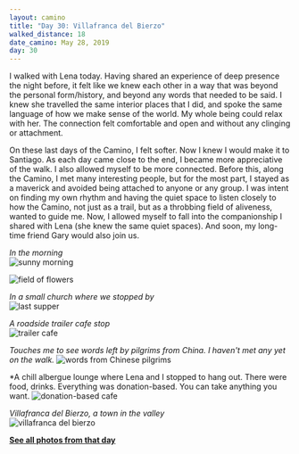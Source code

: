 ```yaml
---
layout: camino
title: "Day 30: Villafranca del Bierzo"
walked_distance: 18
date_camino: May 28, 2019
day: 30
---
```


I walked with Lena today. Having shared an experience of deep presence the night before, it felt like we knew each other in a way that was beyond the personal form/history, and beyond any words that needed to be said. I knew she travelled the same interior places that I did, and spoke the same language of how we make sense of the world. My whole being could relax with her. The connection felt comfortable and open and without any clinging or attachment.

On these last days of the Camino, I felt softer. Now I knew I would make it to Santiago. As each day came close to the end, I became more appreciative of the walk. I also allowed myself to be more connected. Before this, along the Camino, I met many interesting people, but for the most part, I stayed as a maverick and avoided being attached to anyone or any group. I was intent on finding my own rhythm and having the quiet space to listen closely to how the Camino, not just as a trail, but as a throbbing field of aliveness, wanted to guide me. Now, I allowed myself to fall into the companionship I shared with Lena (she knew the same quiet spaces). And soon, my long-time friend Gary would also join us.

*In the morning*  
![sunny morning](https://lh3.googleusercontent.com/pw/ACtC-3fRm17hfnV_TivrQ7aDXsNeF-AYP4LcQpMm5mT8ZNlXDe2ImNqslGPhEMkRPJQQ03yAUc3yEX8Oe0WVSWH9soUk2bYv5474uL-mOz0hnqJh5YEkreRZMd7BTFzlD1xCsAeg7o09r6iM3cWPNdTjC0rRrQ=w1876-h1406-no?authuser=0)

![field of flowers](https://lh3.googleusercontent.com/pw/ACtC-3d-Kj3jloJStwSdR8e7d7HJRzUAhMRe9DD0iMMWq972aLeB2lV36HYteWLHbrf4nDVG2N3UCILcrlUsrxp_0B9GupjqQE1hw-eN8fsn0slvT6hz3I0ogtBTgVp5wWB8J0uj1AfdmqdSlTswIqfQicIwfQ=w2500-h1406-no?authuser=0)

*In a small church where we stopped by*  
![last supper](https://lh3.googleusercontent.com/pw/ACtC-3eqPlBjQUmGtW5yX7HjRgf1XpdqHuYcF2p0yV4KRaV6-PXUgP4zjMbpXhynNAMr-cr0xQ4xXhy0zBEI87OUAAuQ2ofyVfIN4vW6D38cmrAxj0ciFkF0rZ15NtH7MAQsLyojAcfrGvFvyESiSgBIwSMbOw=w2500-h1406-no?authuser=0)

*A roadside trailer cafe stop*  
![trailer cafe](https://lh3.googleusercontent.com/pw/ACtC-3d858Uyc3eIclFnOIucNhXwtxHhPcob8IC7t4RYwB-9FPjqVhgwdXDgwImECawYcx0zZr9odDnzLO03rQ56lokB-vVDK7BmOqBk_dM4TIZ_hSHze0La9XR5ehhJZbuyDGkm80v9_1WUZv6dKO-qOpc1tA=w1840-h1036-no?authuser=0)

*Touches me to see words left by pilgrims from China. I haven't met any yet on the walk.* 
![words from Chinese pilgrims](https://lh3.googleusercontent.com/pw/ACtC-3fPH0uwknnb8H4zp505jH1oBBebscoN3yJo7P9I3RscXWWVEyKSqHYKV8qBDtIFLp6g5diAe64sJHJY8pEdbXa3mc6Iu20Gs-Rb5qKAemYGjfHOf3htWpWuNIJjIPgo9CLUf28jgqNNgic-AoL-tSl0zw=w1840-h1036-no?authuser=0)

*A chill albergue lounge where Lena and I stopped to hang out. There were food, drinks. Everything was donation-based. You can take anything you want.
![donation-based cafe](https://lh3.googleusercontent.com/pw/ACtC-3cIx4cPln7KEPyQHG8JlogBS-z3spEcZlgudKhwBAdDbNNsCmR4anQp7uIPxZXOBFgIIXNBL93ZkPBe05o5rsAqtgLPJYCyXDy2dQ1dC6N4qOZYKs4sGqW_G46dvVpP8IYJTjCjhy1ETuyyEV58HdUzGA=w1840-h1036-no?authuser=0)

*Villafranca del Bierzo, a town in the valley*  
![villafranca del bierzo](https://lh3.googleusercontent.com/pw/ACtC-3d8EihEFNeAr52PMLTC0ydemz3N4Pka2L6YB7dePQWqrR6NiXWUvo-4Y4vu515yJyfIBASxIcA2TiuOUW-5WfLTSzWacl1RkxLYyL8Gy8vtKdNIfjZxBwIRuky6Zm51vDb-bI5ozgBwWusoGVP2ve-TlA=w2500-h1406-no?authuser=0)

[**See all photos from that day**](https://photos.app.goo.gl/ofN48X9uxyoosazm9)

